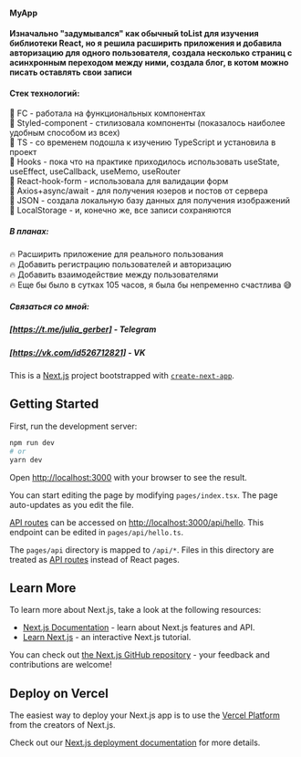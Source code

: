 #### MyApp
#### Изначально "задумывался" как обычный toList для изучения библиотеки React, но я решила расширить приложения и добавила авторизацию для одного пользователя, создала несколько страниц с асинхронным переходом между ними, создала блог, в котом можно писать оставлять свои записи

#### Cтек технологий:

:star2: FC - работала на функциональных компонентах <br>
:star2: Styled-component - стилизовала компоненты (показалось наиболее удобным способом из всех) <br>
:star2: TS - со временем подошла к изучению TypeScript и установила в проект <br>
:star2: Hooks - пока что на практике приходилось использовать useState, useEffect, useCallback, useMemo, useRouter <br>
:star2: React-hook-form - использовала для валидации форм <br>
:star2: Axios+async/await - для получения юзеров и постов от сервера  <br>
:star2: JSON - создала локальную базу данных для получения изображений <br>
:star2: LocalStorage - и, конечно же, все записи сохраняются

##### В планах:
:fire: Расширить приложение для реального пользования <br>
:fire: Добавить регистрацию пользователей и авторизацию <br>
:fire: Добавить взаимодействие между пользователями <br>
:fire: Еще бы было в сутках 105 часов, я была бы непременно счастлива :sweat_smile: <br>

##### Связаться со мной: 
##### [https://t.me/julia_gerber] - Telegram
##### [https://vk.com/id526712821] - VK

This is a [Next.js](https://nextjs.org/) project bootstrapped with [`create-next-app`](https://github.com/vercel/next.js/tree/canary/packages/create-next-app).

## Getting Started

First, run the development server:

```bash
npm run dev
# or
yarn dev
```

Open [http://localhost:3000](http://localhost:3000) with your browser to see the result.

You can start editing the page by modifying `pages/index.tsx`. The page auto-updates as you edit the file.

[API routes](https://nextjs.org/docs/api-routes/introduction) can be accessed on [http://localhost:3000/api/hello](http://localhost:3000/api/hello). This endpoint can be edited in `pages/api/hello.ts`.

The `pages/api` directory is mapped to `/api/*`. Files in this directory are treated as [API routes](https://nextjs.org/docs/api-routes/introduction) instead of React pages.

## Learn More

To learn more about Next.js, take a look at the following resources:

- [Next.js Documentation](https://nextjs.org/docs) - learn about Next.js features and API.
- [Learn Next.js](https://nextjs.org/learn) - an interactive Next.js tutorial.

You can check out [the Next.js GitHub repository](https://github.com/vercel/next.js/) - your feedback and contributions are welcome!

## Deploy on Vercel

The easiest way to deploy your Next.js app is to use the [Vercel Platform](https://vercel.com/new?utm_medium=default-template&filter=next.js&utm_source=create-next-app&utm_campaign=create-next-app-readme) from the creators of Next.js.

Check out our [Next.js deployment documentation](https://nextjs.org/docs/deployment) for more details.
